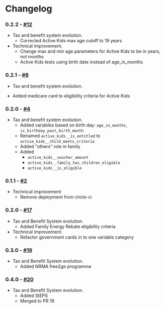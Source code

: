 # Changelog

### 0.2.2 - [#12](https://github.com/digitalnsw/openfisca-nsw/pull/12)

* Tax and benefit system evolution.
  - Corrected Active Kids max age cutoff to 19 years
* Technical improvement.
  - Change max and min age parameters for Active Kids to be in years, not months
  - Active Kids tests using birth date instead of age_in_months

### 0.2.1 - [#8](https://github.com/digitalnsw/openfisca-nsw/pull/8)

* Tax and benefit system evolution.
 - Added medicare card to eligibility criteria for Active Kids

### 0.2.0 - [#4](https://github.com/digitalnsw/openfisca-nsw/pull/4)

* Tax and benefit system evolution.
  - Added variables based on birth day: `age_in_months`, `is_birthday_past`, `birth_month`
  - Renamed `active_kids__is_entitled` to `active_kids__child_meets_criteria`
  - Added "others" role in family
  - Added
    - `active_kids__voucher_amount`
    - `active_kids__family_has_children_eligible`
    - `active_kids__is_eligible`

### 0.1.1 - [#2](https://github.com/digitalnsw/openfisca-nsw/pull/2)

* Technical improvement
  - Remove deployment from circle-ci

### 0.2.0 - [#17](https://github.com/digitalnsw/openfisca-nsw/pull/17)

* Tax and Benefit System evolution.
  - Added Family Energy Rebate eligibility criteria
* Technical improvement.
  - Refactor government cards in to one variable category

### 0.3.0 - [#19](https://github.com/digitalnsw/openfisca-nsw/pull/19)

* Tax and Benefit System evolution.
  - Added NRMA free2go programme

### 0.4.0 - [#20](https://github.com/digitalnsw/openfisca-nsw/pull/20)

* Tax and Benefit System evolution.
  - Added StEPS
  - Merged to PR 19
